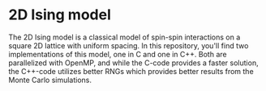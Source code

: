 # 2D Ising model

The 2D Ising model is a classical model of spin-spin interactions on a square 2D lattice with uniform spacing.
In this repository, you'll find two implementations of this model, one in C and one in C++. Both are parallelized with OpenMP, and while the C-code provides a faster solution, the C++-code utilizes better RNGs which provides better results from the Monte Carlo simulations.
